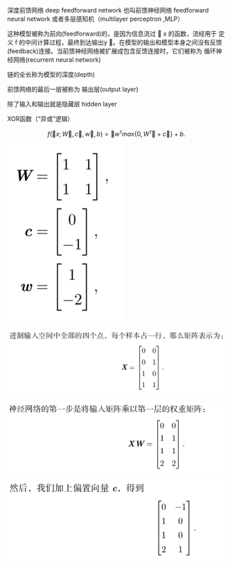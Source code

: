 深度前馈网络 deep feedforward network 也叫前馈神经网络 feedforward neural network 或者多层感知机（multilayer perceptron ,MLP）

这种模型被称为前向(feedforward)的，是因为信息流过 􏰀 x 的函数，流经用于 定义 f 的中间计算过程，最终到达输出y 􏰁。在模型的输出和模型本身之间没有反馈 (feedback)连接。当前馈神经网络被扩展成包含反馈连接时，它们被称为 循环神经网络(recurrent neural network)

链的全长称为模型的深度(depth)

前馈网络的最后一层被称为 输出层(output layer)

除了输入和输出就是隐藏层 hidden layer

XOR函数（“异或”逻辑）

$$f (􏰀x;W 􏰧,c 􏰨, w 􏰦, b) = 􏰦w^\tau max \{0, W^\tau􏰧 +c 􏰨\}+ b.$$

![image-20190109121916464](../images/image-20190109121916464-7007556.png)

![image-20190109121930262](../images/image-20190109121930262-7007570.png)

![image-20190109121950893](../images/image-20190109121950893-7007590.png)

![image-20190109122109799](../images/image-20190109122109799-7007669.png)




